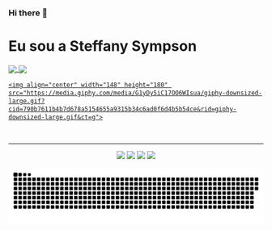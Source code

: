 ### Hi there 👋
<h1> Eu sou a Steffany Sympson </h1>

<div>
  <a href="https://github.com/SteffanySympson">
  <img height="180em"   align="center" src="https://github-readme-stats.vercel.app/api?username=SteffanySympson&show_icons=true&theme=jolly&include_all_commits=true&count_private=true"/>
  <img height="180em"  align="center" src="https://github-readme-stats.vercel.app/api/top-langs/?username=SteffanySympson&&layout=compact&hide=shell&theme=jolly"/>

    
    <img align="center" width="148" height="180" src="https://media.giphy.com/media/G1yDy5iC17OO6WIsua/giphy-downsized-large.gif?cid=790b7611b4b7d678a5154655a9315b34c6ad0f6d4b5b54ce&rid=giphy-downsized-large.gif&ct=g">
</div>
  
 <br>
<div  align="center"> 
  
  <hr>

  [<img src = "https://img.shields.io/badge/instagram-%23E4405F.svg?&style=for-the-badge&logo=instagram&logoColor=white">](https://www.instagram.com/srta.sympson/) [<img src="https://img.shields.io/badge/linkedin-%230077B5.svg?&style=for-the-badge&logo=linkedin&logoColor=white" />](https://www.linkedin.com/in/steffany-sympson/) [<img src="https://img.shields.io/badge/Codepen-000000?style=for-the-badge&logo=codepen&logoColor=white" />](https://codepen.io/thicode) [<img src="https://img.shields.io/badge/-gmail-2EC866?style=for-the-badge&logo=gmail&logoColor=white" />](mailto:ssy.marques@gmail.com)
 
  ![Snake animation](https://github.com/SteffanySympson/SteffanySympson/blob/output/github-contribution-grid-snake.svg)
 
</div>
